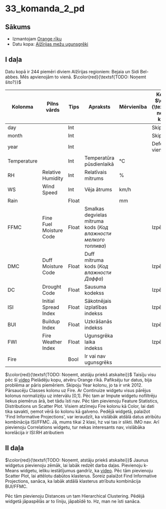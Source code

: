 # 33_komanda_2_pd

## Sākums
* Izmantojam [Orange rīku](https://orangedatamining.com/)
* Datu kopa: [Alžīrijas mežu ugunsgrēki](https://archive.ics.uci.edu/dataset/547/algerian+fores+fires+dataset)

## I daļa
Datu kopā ir 244 piemēri diviem Alžīrijas regioniem: Bejaia un Sidi Bel-abbes. Mēs apvienojām to vienā. $\color{red}{\textsf{TODO: Noņemt šito?}}$

| Kolonma | Pilns vārds | Tips | Apraksts | Mērvienība | Komentārs $\color{red}{\textsf{TODO: noņemt šo kolonu}}$ |
| - | - | - | - | - | - |
| day |  | Int | | | Skipot? |
| month |  | Int | | | Skipot? |
| year |  | Int | | | Defo skipot, vienmēr 2012 |
| Temperature |  | Int | Temperatūra pūsdienlaikā | °C
| RH | Relative Humidity | Int | Relatīvais mitrums | %
| WS | Wind Speed | Int | Vēja ātrums | km/h
| Rain | | Float | | mm
| FFMC | Fine Fuel Moisture Code | Float | Smalkas degvielas mitruma kods (*Код влажности мелкого топлива*) | | Izpētīt
| DMC | Duff Moisture Code | Float | Duff mitruma kods (*Код влажности Даффа*)  | | Izpētīt
| DC | Drought Code | Float | Sausuma kodekss | | Izpētīt
| ISI | Initial Spread Index | Float | Sākotnējais izplatības indekss | | Izpētīt
| BUI | Buildup Index | Float | Uzkrāšanās indekss | | Izpētīt
| FWI | Fire Weather Index | Float | Ugunsgrēka laika indekss | | Izpētīt
| Fire | | Bool | Ir vai nav ugunsgrēks


$\color{red}{\textsf{TODO: Noņemt, atstāju priekš atskaitei}}$
Taisīju visu pēc šī [video](https://www.youtube.com/watch?v=bmwH3EcTBEM)
Pielādēju kopu, atvēru Orange rīkā. Pafiksēju tur datus, bija problēma ar pāris piemēriem. Skipoju Year kolonu, jo ta ir vnk 2012. Pārsaucēju Classes kolonu uz Fire. Ar Continuize widgetu visus pārējus kolonus normalizēju uz intervālu [0,1]. Pēc tam ar Impute widgetu nofiltrēju liekus piemērus ārā, bet tādu īsti nav. Pēc tām pievienoju Feature Statistics, Distributions un Scatter Plot. Visiem atzīmeju Fire kolonu kā Color, lai dati tika savakti, ņemot vērā šo kolonu kā galveno. Pedējā widgetā, palaižot 'Find Informative Projections', var ieraudzīt, ka vislābāk atdālā datus atribūtu kombinācija ISI/FFMC. Jā, mums tikai 2 klasi, hz vai tas ir slikti. IMO nav. Arī pievienoju Correlations widgetu, tur nekas interesants nav, vislābāka korelācija ir ISI:RH atributiem

## II daļa
$\color{red}{\textsf{TODO: Noņemt, atstāju priekš atskaitei}}$
Jaunus widgetus pievienoju zēmāk, lai labāk redzēt darba daļas. Pievienoju k-Means widgetu, ieliku iestātījumus gandrīz, ka [video](https://www.youtube.com/watch?v=ojxvlQSYLr0). Pēc tām pievienoju Scatter Plot, lai attēlotu dabūtos klasterus. Šoreiz palaižot Find Informative Projections, sanāca, ka labāk atdālā klasterus atrībutu kombinācija BUI/FFMC. 

Pēc tām pievienoju Distances un tam Hierarchical Clustering. Pēdējā widgetā jāpaspēlās ar to līniju, jāpabīdē to. Hz, man ne īsti sanāca.